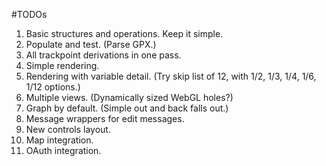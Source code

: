 #TODOs

1. Basic structures and operations. Keep it simple.
2. Populate and test. (Parse GPX.)
3. All trackpoint derivations in one pass.
3. Simple rendering.
4. Rendering with variable detail. (Try skip list of 12, with 1/2, 1/3, 1/4, 1/6, 1/12 options.)
5. Multiple views. (Dynamically sized WebGL holes?)
6. Graph by default. (Simple out and back falls out.)
7. Message wrappers for edit messages.
8. New controls layout.
9. Map integration.
9. OAuth integration.

